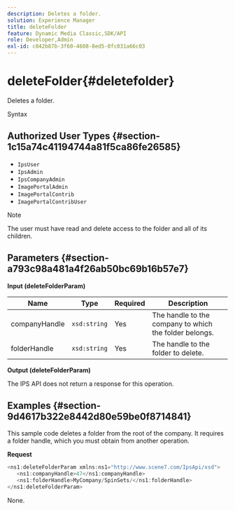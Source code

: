 ```yaml
---
description: Deletes a folder.
solution: Experience Manager
title: deleteFolder
feature: Dynamic Media Classic,SDK/API
role: Developer,Admin
exl-id: c042b87b-3f60-4608-8ed5-0fc031a66c03
---
```

# deleteFolder{#deletefolder}

Deletes a folder.

 Syntax 

## Authorized User Types {#section-1c15a74c41194744a81f5ca86fe26585}

* `IpsUser` 
* `IpsAdmin` 
* `IpsCompanyAdmin` 
* `ImagePortalAdmin` 
* `ImagePortalContrib` 
* `ImagePortalContribUser`

>[!NOTE]
>
>The user must have read and delete access to the folder and all of its children.

## Parameters {#section-a793c98a481a4f26ab50bc69b16b57e7}

**Input (deleteFolderParam)** 

|  Name  | Type  | Required  | Description  |
|---|---|---|---|
|  companyHandle  | `xsd:string`  | Yes  | The handle to the company to which the folder belongs.  |
|  folderHandle  | `xsd:string`  | Yes  | The handle to the folder to delete.  |

**Output (deleteFolderParam)**

The IPS API does not return a response for this operation.

## Examples {#section-9d4617b322e8442d80e59be0f8714841}

This sample code deletes a folder from the root of the company. It requires a folder handle, which you must obtain from another operation.

**Request** 

```java
<ns1:deleteFolderParam xmlns:ns1="http://www.scene7.com/IpsApi/xsd">
   <ns1:companyHandle>47</ns1:companyHandle>
   <ns1:folderHandle>MyCompany/SpinSets/</ns1:folderHandle>
</ns1:deleteFolderParam>
```

None.
